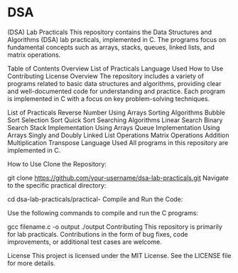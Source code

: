 # DSA


(DSA) Lab Practicals
This repository contains the Data Structures and Algorithms (DSA) lab practicals, implemented in C. The programs focus on fundamental concepts such as arrays, stacks, queues, linked lists, and matrix operations.

Table of Contents
Overview
List of Practicals
Language Used
How to Use
Contributing
License
Overview
The repository includes a variety of programs related to basic data structures and algorithms, providing clear and well-documented code for understanding and practice. Each program is implemented in C with a focus on key problem-solving techniques.

List of Practicals
Reverse Number Using Arrays
Sorting Algorithms
Bubble Sort
Selection Sort
Quick Sort
Searching Algorithms
Linear Search
Binary Search
Stack Implementation Using Arrays
Queue Implementation Using Arrays
Singly and Doubly Linked List Operations
Matrix Operations
Addition
Multiplication
Transpose
Language Used
All programs in this repository are implemented in C.

How to Use
Clone the Repository:

git clone https://github.com/your-username/dsa-lab-practicals.git
Navigate to the specific practical directory:


cd dsa-lab-practicals/practical-<number>
Compile and Run the Code:

Use the following commands to compile and run the C programs:


gcc filename.c -o output
./output
Contributing
This repository is primarily for lab practicals. Contributions in the form of bug fixes, code improvements, or additional test cases are welcome.

License
This project is licensed under the MIT License. See the LICENSE file for more details.

